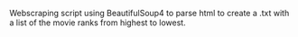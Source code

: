 Webscraping script using BeautifulSoup4 to parse html to create a .txt with a list of the movie ranks from highest to lowest.
